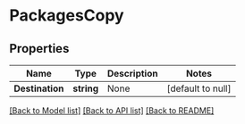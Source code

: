 # PackagesCopy

## Properties
Name | Type | Description | Notes
------------ | ------------- | ------------- | -------------
**Destination** | **string** | None | [default to null]

[[Back to Model list]](../README.md#documentation-for-models) [[Back to API list]](../README.md#documentation-for-api-endpoints) [[Back to README]](../README.md)


